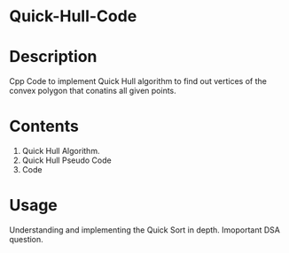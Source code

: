 # Quick-Hull-Code

# Description
Cpp Code to implement Quick Hull algorithm to find out vertices of the convex polygon that conatins all given points.

# Contents
1. Quick Hull Algorithm.
2. Quick Hull Pseudo Code
3. Code 

# Usage
Understanding and implementing the Quick Sort in depth.
Imoportant DSA question.

